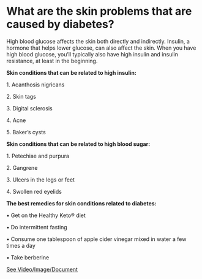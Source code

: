 # What are the skin problems that are caused by diabetes?

High blood glucose affects the skin both directly and indirectly. Insulin, a hormone that helps lower glucose, can also affect the skin. When you have high blood glucose, you’ll typically also have high insulin and insulin resistance, at least in the beginning.

**Skin conditions that can be related to high insulin:**

1\. Acanthosis nigricans

2\. Skin tags

3\. Digital sclerosis

4\. Acne

5\. Baker’s cysts

**Skin conditions that can be related to high blood sugar:**

1\. Petechiae and purpura

2\. Gangrene

3\. Ulcers in the legs or feet

4\. Swollen red eyelids

**The best remedies for skin conditions related to diabetes:**

• Get on the Healthy Keto® diet

• Do intermittent fasting

• Consume one tablespoon of apple cider vinegar mixed in water a few times a day

• Take berberine

 [See Video/Image/Document](https://hls-player.drberg.com/asset?path=migrated-assets/fixed-march-25th-diabetes-skin-confitions)